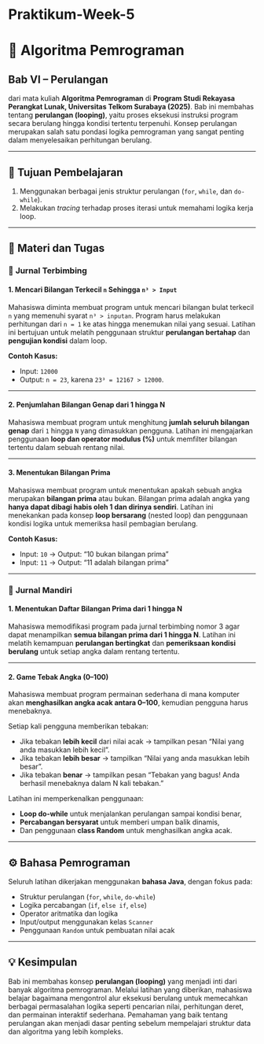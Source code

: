 # Praktikum-Week-5

# 📘 Algoritma Pemrograman

## Bab VI – Perulangan

dari mata kuliah **Algoritma Pemrograman** di **Program Studi Rekayasa Perangkat Lunak, Universitas Telkom Surabaya (2025)**.
Bab ini membahas tentang **perulangan (looping)**, yaitu proses eksekusi instruksi program secara berulang hingga kondisi tertentu terpenuhi. Konsep perulangan merupakan salah satu pondasi logika pemrograman yang sangat penting dalam menyelesaikan perhitungan berulang.

---

## 🎯 Tujuan Pembelajaran

1. Menggunakan berbagai jenis struktur perulangan (`for`, `while`, dan `do-while`).
2. Melakukan *tracing* terhadap proses iterasi untuk memahami logika kerja loop.

---

## 🧠 Materi dan Tugas

### 🧩 **Jurnal Terbimbing**

#### 1. Mencari Bilangan Terkecil `n` Sehingga `n³ > Input`

Mahasiswa diminta membuat program untuk mencari bilangan bulat terkecil `n` yang memenuhi syarat `n³ > inputan`.
Program harus melakukan perhitungan dari `n = 1` ke atas hingga menemukan nilai yang sesuai.
Latihan ini bertujuan untuk melatih penggunaan struktur **perulangan bertahap** dan **pengujian kondisi** dalam loop.

**Contoh Kasus:**

* Input: `12000`
* Output: `n = 23`, karena `23³ = 12167 > 12000`.

---

#### 2. Penjumlahan Bilangan Genap dari 1 hingga N

Mahasiswa membuat program untuk menghitung **jumlah seluruh bilangan genap** dari `1` hingga `N` yang dimasukkan pengguna.
Latihan ini mengajarkan penggunaan **loop dan operator modulus (%)** untuk memfilter bilangan tertentu dalam sebuah rentang nilai.

---

#### 3. Menentukan Bilangan Prima

Mahasiswa membuat program untuk menentukan apakah sebuah angka merupakan **bilangan prima** atau bukan.
Bilangan prima adalah angka yang **hanya dapat dibagi habis oleh 1 dan dirinya sendiri**.
Latihan ini menekankan pada konsep **loop bersarang** (nested loop) dan penggunaan kondisi logika untuk memeriksa hasil pembagian berulang.

**Contoh Kasus:**

* Input: `10` → Output: “10 bukan bilangan prima”
* Input: `11` → Output: “11 adalah bilangan prima”

---

### 🧩 **Jurnal Mandiri**

#### 1. Menentukan Daftar Bilangan Prima dari 1 hingga N

Mahasiswa memodifikasi program pada jurnal terbimbing nomor 3 agar dapat menampilkan **semua bilangan prima dari 1 hingga N**.
Latihan ini melatih kemampuan **perulangan bertingkat** dan **pemeriksaan kondisi berulang** untuk setiap angka dalam rentang tertentu.

---

#### 2. Game Tebak Angka (0–100)

Mahasiswa membuat program permainan sederhana di mana komputer akan **menghasilkan angka acak antara 0–100**, kemudian pengguna harus menebaknya.

Setiap kali pengguna memberikan tebakan:

* Jika tebakan **lebih kecil** dari nilai acak → tampilkan pesan “Nilai yang anda masukkan lebih kecil”.
* Jika tebakan **lebih besar** → tampilkan “Nilai yang anda masukkan lebih besar”.
* Jika tebakan **benar** → tampilkan pesan “Tebakan yang bagus! Anda berhasil menebaknya dalam N kali tebakan.”

Latihan ini memperkenalkan penggunaan:

* **Loop do-while** untuk menjalankan perulangan sampai kondisi benar,
* **Percabangan bersyarat** untuk memberi umpan balik dinamis,
* Dan penggunaan **class Random** untuk menghasilkan angka acak.

---

## ⚙️ Bahasa Pemrograman

Seluruh latihan dikerjakan menggunakan **bahasa Java**, dengan fokus pada:

* Struktur perulangan (`for`, `while`, `do-while`)
* Logika percabangan (`if`, `else if`, `else`)
* Operator aritmatika dan logika
* Input/output menggunakan kelas `Scanner`
* Penggunaan `Random` untuk pembuatan nilai acak

---

## 💡 Kesimpulan

Bab ini membahas konsep **perulangan (looping)** yang menjadi inti dari banyak algoritma pemrograman.
Melalui latihan yang diberikan, mahasiswa belajar bagaimana mengontrol alur eksekusi berulang untuk memecahkan berbagai permasalahan logika seperti pencarian nilai, perhitungan deret, dan permainan interaktif sederhana.
Pemahaman yang baik tentang perulangan akan menjadi dasar penting sebelum mempelajari struktur data dan algoritma yang lebih kompleks.
